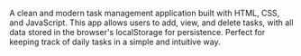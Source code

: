 A clean and modern task management application built with HTML, CSS, and JavaScript. This app allows users to add, view, and delete tasks, with all data stored in the browser's localStorage for persistence. Perfect for keeping track of daily tasks in a simple and intuitive way.

